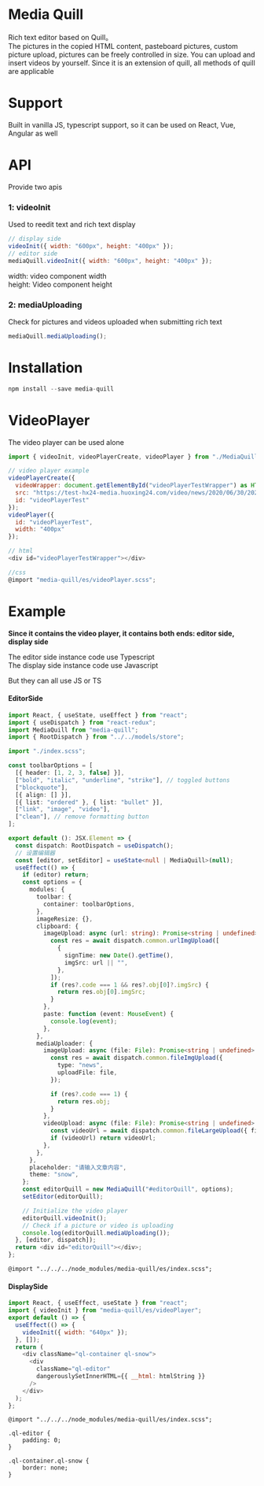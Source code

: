 # Media Quill

Rich text editor based on Quill。  
The pictures in the copied HTML content, pasteboard pictures, custom picture upload, pictures can be freely controlled in size. You can upload and insert videos by yourself. Since it is an extension of quill, all methods of quill are applicable

# Support

Built in vanilla JS, typescript support, so it can be used on React, Vue, Angular as well

# API

Provide two apis

### 1: videoInit

Used to reedit text and rich text display

```javascript
// display side
videoInit({ width: "600px", height: "400px" });
// editor side
mediaQuill.videoInit({ width: "600px", height: "400px" });
```

width: video component width  
height: Video component height

### 2: mediaUploading

Check for pictures and videos uploaded when submitting rich text

```javascript
mediaQuill.mediaUploading();
```

# Installation

```javascript
npm install --save media-quill
```

# VideoPlayer

The video player can be used alone

```javascript
import { videoInit, videoPlayerCreate, videoPlayer } from "./MediaQuill/blots/VideoPlayBlots/videoPlayer";

// video player example
videoPlayerCreate({
  videoWrapper: document.getElementById("videoPlayerTestWrapper") as HTMLDivElement,
  src: "https://test-hx24-media.huoxing24.com/video/news/2020/06/30/20200630204904878346.mp4",
  id: "videoPlayerTest"
});
videoPlayer({
  id: "videoPlayerTest",
  width: "400px"
});

// html
<div id="videoPlayerTestWrapper"></div>

//css
@import "media-quill/es/videoPlayer.scss";
```

# Example

**Since it contains the video player, it contains both ends: editor side, display side**

The editor side instance code use Typescript  
The display side instance code use Javascript

But they can all use JS or TS

#### EditorSide

```typescript
import React, { useState, useEffect } from "react";
import { useDispatch } from "react-redux";
import MediaQuill from "media-quill";
import { RootDispatch } from "../../models/store";

import "./index.scss";

const toolbarOptions = [
  [{ header: [1, 2, 3, false] }],
  ["bold", "italic", "underline", "strike"], // toggled buttons
  ["blockquote"],
  [{ align: [] }],
  [{ list: "ordered" }, { list: "bullet" }],
  ["link", "image", "video"],
  ["clean"], // remove formatting button
];

export default (): JSX.Element => {
  const dispatch: RootDispatch = useDispatch();
  // 设置编辑器
  const [editor, setEditor] = useState<null | MediaQuill>(null);
  useEffect(() => {
    if (editor) return;
    const options = {
      modules: {
        toolbar: {
          container: toolbarOptions,
        },
        imageResize: {},
        clipboard: {
          imageUpload: async (url: string): Promise<string | undefined> => {
            const res = await dispatch.common.urlImgUpload([
              {
                signTime: new Date().getTime(),
                imgSrc: url || "",
              },
            ]);
            if (res?.code === 1 && res?.obj[0]?.imgSrc) {
              return res.obj[0].imgSrc;
            }
          },
          paste: function (event: MouseEvent) {
            console.log(event);
          },
        },
        mediaUploader: {
          imageUpload: async (file: File): Promise<string | undefined> => {
            const res = await dispatch.common.fileImgUpload({
              type: "news",
              uploadFile: file,
            });

            if (res?.code === 1) {
              return res.obj;
            }
          },
          videoUpload: async (file: File): Promise<string | undefined> => {
            const videoUrl = await dispatch.common.fileLargeUpload({ file });
            if (videoUrl) return videoUrl;
          },
        },
      },
      placeholder: "请输入文章内容",
      theme: "snow",
    };
    const editorQuill = new MediaQuill("#editorQuill", options);
    setEditor(editorQuill);

    // Initialize the video player
    editorQuill.videoInit();
    // Check if a picture or video is uploading
    console.log(editorQuill.mediaUploading());
  }, [editor, dispatch]);
  return <div id="editorQuill"></div>;
};
```

```stylesheet
@import "../../../node_modules/media-quill/es/index.scss";
```

#### DisplaySide

```javascript
import React, { useEffect, useState } from "react";
import { videoInit } from "media-quill/es/videoPlayer";
export default () => {
  useEffect(() => {
    videoInit({ width: "640px" });
  }, []);
  return (
    <div className="ql-container ql-snow">
      <div
        className="ql-editor"
        dangerouslySetInnerHTML={{ __html: htmlString }}
      />
    </div>
  );
};
```

```stylesheet
@import "../../../node_modules/media-quill/es/index.scss";

.ql-editor {
    padding: 0;
}

.ql-container.ql-snow {
    border: none;
}
```
